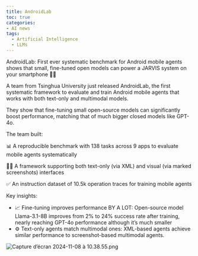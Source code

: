 ```yaml
---
title: AndroidLab
toc: true
categories: 
- AI news
tags:
  - Artificial Intelligence
  - LLMs
---
```


AndroidLab: First ever systematic benchmark for Android mobile agents shows that small, fine-tuned open models can power a JARVIS system on your smartphone 📱🔥

A team from Tsinghua University just released AndroidLab, the first systematic framework to evaluate and train Android mobile agents that works with both text-only and multimodal models.

They show that fine-tuning small open-source models can significantly boost performance, matching that of much bigger closed models like GPT-4o.

The team built:

📊 A reproducible benchmark with 138 tasks across 9 apps to evaluate mobile agents systematically

📝📱 A framework supporting both text-only (via XML) and visual (via marked screenshots) interfaces

✅ An instruction dataset of 10.5k operation traces for training mobile agents

Key insights:

- 📈 Fine-tuning improves performance BY A LOT: Open-source model Llama-3.1-8B improves from 2% to 24% success rate after training, nearly reaching GPT-4o performance although it’s much smaller
- ⚙️ Text-only agents match multimodal ones: XML-based agents achieve similar performance to screenshot-based multimodal agents.

![Capture d’écran 2024-11-08 à 10.38.55.png](Capture_decran_2024-11-08_a_10.38.55.png)